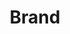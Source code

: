 ---
layout: pattern.njk
tags: 
    - lean_components_it
key: brand-lean_it
title: Brand
parent: basics-lean_it
image: lean/overview/brand.webp
keywords: logo, brand, signet, pleitegeier
order: 10
availablelanguages: 
    - de
    - en
---
